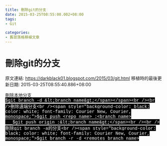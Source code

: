 ```yaml
---
title: 刪除git的分支
date: 2015-03-25T08:55:00.002+08:00
tags: 
- Git

categories:
- 舊部落格移植文章
---
```


# 刪除git的分支

原文連結: https://darkblack01.blogspot.com/2015/03/git.html
移植時的最後更新日期: 2015-03-25T08:55:40.886+08:00

刪除本地分支<br /><span style="background-color: black;"><span style="color: white; font-family: Courier New, Courier, monospace;">$git branch -d &lt;branch name&gt;</span></span><br /><br />刪除遠端分支<br /><span style="background-color: black; color: white; font-family: Courier New, Courier, monospace;">$git push &lt;repo name&gt; :&lt;branch name&gt;</span><br />ex: <span style="background-color: black; color: white; font-family: Courier New, Courier, monospace;">$git push origin :&lt;branch name&gt;</span><br /><br />刪除git branch -a的分支<br /><span style="background-color: black; color: white; font-family: Courier New, Courier, monospace;">$git branch -r -d &lt;remotes branch name&gt;</span>
